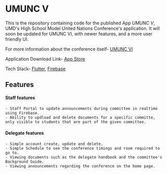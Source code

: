 # UMUNC V

 This is the repository containing code for the published App _UMUNC V_, UMD's High School Model United Nations Conference's application. It will soon be updated for UMUNC VI, with newer features, and a more user friendly UI.<br>

For more information about the conference itself- [UMUNC VI](https://umdmun.org/about-umunc)

Application Download Link- [App Store](https://apps.apple.com/us/app/umunc-v/id6498310982)

Tech Stack- [Flutter](https://flutter.dev/), [Firebase](https://firebase.google.com/)

## Features
  #### Staff features
    - Staff Portal to update announcements during committee in realtime using Firebase.
    - Ability to updload and delete documents for a specific committe, only visible to students that are part of the given committee.
  #### Delegate features
    - Simple account create, update and delete.
    - Simple Schedule to see the conference timings and room required to go to.
    - Viewing documents such as the delegate handbook and the committee's Background Guide.
    - Viewing announcements regarding the conference on the home page.
    
